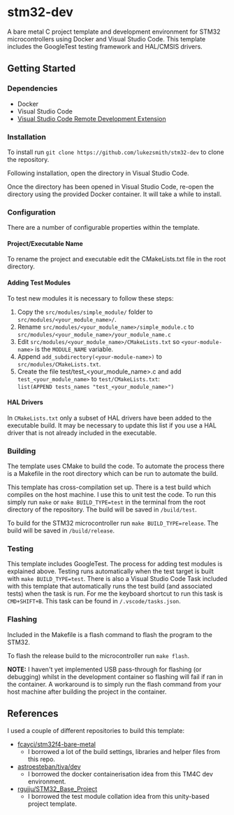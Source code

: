 # stm32-dev
A bare metal C project template and development environment for STM32 microcontrollers using Docker and Visual Studio Code. This template includes the GoogleTest testing framework and HAL/CMSIS drivers.

## Getting Started

### Dependencies
- Docker
- Visual Studio Code
- [Visual Studio Code Remote Development Extension](https://marketplace.visualstudio.com/items?itemName=ms-vscode-remote.vscode-remote-extensionpack)

### Installation
To install run `git clone https://github.com/lukezsmith/stm32-dev` to clone the repository.

Following installation, open the directory in Visual Studio Code. 

Once the directory has been opened in Visual Studio Code, re-open the directory using the provided Docker container. It will take a while to install.

### Configuration
There are a number of configurable properties within the template.

#### Project/Executable Name
To rename the project and executable edit the CMakeLists.txt file in the root directory. 

#### Adding Test Modules
To test new modules it is necessary to follow these steps:
1. Copy the `src/modules/simple_module/` folder to `src/modules/<your_module_name>/`.
2. Rename `src/modules/<your_module_name>/simple_module.c` to `src/modules/<your_module_name>/your_module_name.c`
3. Edit `src/modules/<your_module_name>/CMakeLists.txt` so `<your-module-name>` is the `MODULE_NAME` variable.
4. Append `add_subdirectory(<your-module-name>)` to `src/modules/CMakeLists.txt`.
5. Create the file test/test_<your_module_name>.c and add `test_<your_module_name>` to `test/CMakeLists.txt`:   
`list(APPEND tests_names "test_<your_module_name>")`

#### HAL Drivers
In `CMakeLists.txt` only a subset of HAL drivers have been added to the executable build. It may be necessary to update this list if you use a HAL driver that is not already included in the executable.
 
### Building
The template uses CMake to build the code. 
To automate the process there is a Makefile in the root directory which can be run to automate the build.

This template has cross-compilation set up. There is a test build which compiles on the host machine. I use this to unit test the code. To run this simply run `make` or `make BUILD_TYPE=test` in the terminal from the root directory of the repository. The build will be saved in `/build/test`.

To build for the STM32 microcontroller run `make BUILD_TYPE=release`. The build will be saved in `/build/release`.

### Testing
This template includes GoogleTest. The process for adding test modules is explained above. Testing runs automatically when the test target is built with `make BUILD_TYPE=test`. There is also a Visual Studio Code Task included with this template that automatically runs the test build (and associated tests) when the task is run. For me the keyboard shortcut to run this task is `CMD+SHIFT+B`. This task can be found in `/.vscode/tasks.json`.

### Flashing 
Included in the Makefile is a flash command to flash the program to the STM32.

To flash the release build to the microcontroller run `make flash`.

**NOTE:** I haven't yet implemented USB pass-through for flashing (or debugging) whilst in the development container so flashing will fail if ran in the container. A workaround is to simply run the flash command from your host machine after building the project in the container.


## References
I used a couple of different repositories to build this template:
- [fcayci/stm32f4-bare-metal](https://github.com/fcayci/stm32f4-bare-metal)
    - I borrowed a lot of the build settings, libraries and helper files from this repo.
- [astroesteban/tiva/dev](https://github.com/astroesteban/tiva-dev)
    - I borrowed the docker containerisation idea from this TM4C dev environment.
- [rgujju/STM32_Base_Project](https://github.com/rgujju/STM32_Base_Project)
    - I borrowed the test module collation idea from this unity-based project template.

